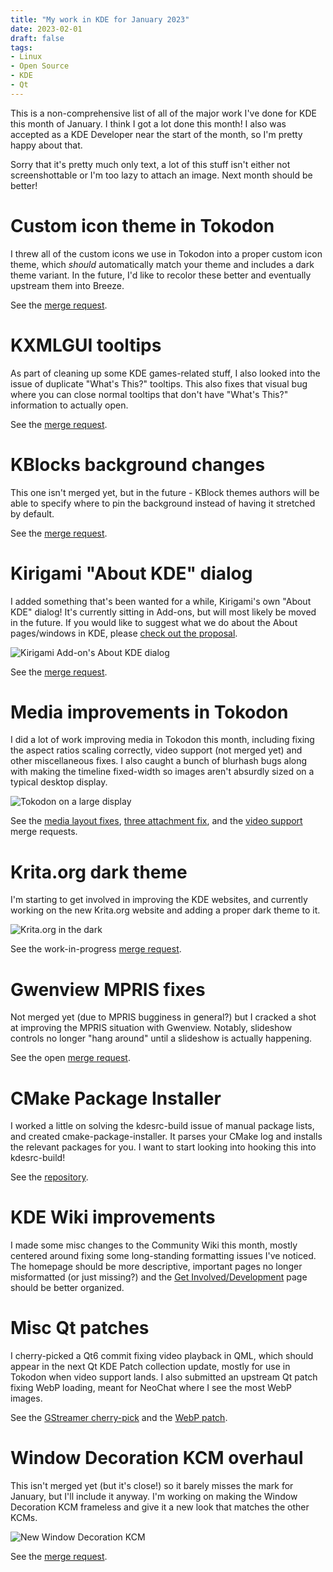```yaml
---
title: "My work in KDE for January 2023"
date: 2023-02-01
draft: false
tags:
- Linux
- Open Source
- KDE
- Qt
---
```


This is a non-comprehensive list of all of the major work I've done for KDE this month of January. I think I got a lot done this month! I also was accepted as a KDE Developer near the start of the month, so I'm pretty happy about that.

Sorry that it's pretty much only text, a lot of this stuff isn't either not screenshottable or I'm too lazy to attach an image. Next month should be better!

# Custom icon theme in Tokodon

I threw all of the  custom icons we use in Tokodon into a proper custom icon theme, which _should_ automatically match your theme and includes a dark theme variant. In the future, I'd like to recolor these better and eventually upstream them into Breeze.

See the [merge request](https://invent.kde.org/network/tokodon/-/merge_requests/130).

# KXMLGUI tooltips

As part of cleaning up some KDE games-related stuff, I also looked into the issue of duplicate "What's This?" tooltips. This also fixes that visual bug where you can close normal tooltips that don't have "What's This?" information to actually open.

See the [merge request](https://invent.kde.org/frameworks/kxmlgui/-/merge_requests/139).

# KBlocks background changes

This one isn't merged yet, but in the future - KBlock themes authors will be able to specify where to pin the background instead of having it stretched by default.

See the [merge request](https://invent.kde.org/games/kblocks/-/merge_requests/18).

# Kirigami "About KDE" dialog

I added something that's been wanted for a while, Kirigami's own "About KDE" dialog! It's currently sitting in Add-ons, but will most likely be moved in the future. If you would like to suggest what we do about the About pages/windows in KDE, please [check out the proposal](https://invent.kde.org/libraries/kirigami-addons/-/issues/6).

![Kirigami Add-on's About KDE dialog](aboutkde.webp)

See the [merge request](https://invent.kde.org/libraries/kirigami-addons/-/merge_requests/70).

# Media improvements in Tokodon

I did a lot of work improving media in Tokodon this month, including fixing the aspect ratios scaling correctly, video support (not merged yet) and other miscellaneous fixes. I also caught a bunch of blurhash bugs along with making the timeline fixed-width so images aren't absurdly sized on a typical desktop display.

![Tokodon on a large display](tokodon.webp)

See the [media layout fixes](https://invent.kde.org/network/tokodon/-/merge_requests/124), [three attachment fix](https://invent.kde.org/network/tokodon/-/merge_requests/131), and the [video support](https://invent.kde.org/network/tokodon/-/merge_requests/143) merge requests.

# Krita.org dark theme

I'm starting to get involved in improving the KDE websites, and currently working on the new Krita.org website and adding a proper dark theme to it.

![Krita.org in the dark](krita.webp)

See the work-in-progress [merge request](https://invent.kde.org/websites/krita-org/-/merge_requests/18).

# Gwenview MPRIS fixes

Not merged yet (due to MPRIS bugginess in general?) but I cracked a shot at improving the MPRIS situation with Gwenview. Notably, slideshow controls no longer "hang around" until a slideshow is actually happening.

See the open [merge request](https://invent.kde.org/graphics/gwenview/-/merge_requests/180).

# CMake Package Installer

I worked a little on solving the kdesrc-build issue of manual package lists, and created cmake-package-installer. It parses your CMake log and installs the relevant packages for you. I want to start looking into hooking this into kdesrc-build!

See the [repository](https://invent.kde.org/redstrate/cmake-package-installer).

# KDE Wiki improvements

I made some misc changes to the Community Wiki this month, mostly centered around fixing some long-standing formatting issues I've noticed. The homepage should be more descriptive, important pages no longer misformatted (or just missing?) and the [Get Involved/Development](https://community.kde.org/Get_Involved/development#Set_up_kdesrc-build) page should be better organized.

# Misc Qt patches

I cherry-picked a Qt6 commit fixing video playback in QML, which should appear in the next Qt KDE Patch collection update, mostly for use in Tokodon when video support lands. I also submitted an upstream Qt patch fixing WebP loading, meant for NeoChat where I see the most WebP images.

See the [GStreamer cherry-pick](https://invent.kde.org/qt/qt/qtmultimedia/-/merge_requests/3) and the [WebP patch](https://codereview.qt-project.org/c/qt/qtimageformats/+/455097).

# Window Decoration KCM overhaul

This isn't merged yet (but it's close!) so it barely misses the mark for January, but I'll include it anyway. I'm working on making the Window Decoration KCM frameless and give it a new look that matches the other KCMs.

![New Window Decoration KCM](kcm_window.webp)

See the [merge request](https://invent.kde.org/plasma/kwin/-/merge_requests/3524).
